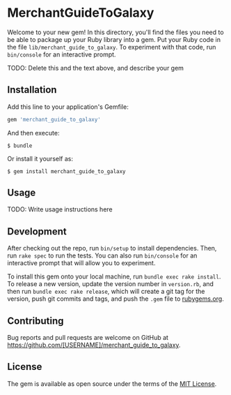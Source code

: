 # MerchantGuideToGalaxy

Welcome to your new gem! In this directory, you'll find the files you need to be able to package up your Ruby library into a gem. Put your Ruby code in the file `lib/merchant_guide_to_galaxy`. To experiment with that code, run `bin/console` for an interactive prompt.

TODO: Delete this and the text above, and describe your gem

## Installation

Add this line to your application's Gemfile:

```ruby
gem 'merchant_guide_to_galaxy'
```

And then execute:

    $ bundle

Or install it yourself as:

    $ gem install merchant_guide_to_galaxy

## Usage

TODO: Write usage instructions here

## Development

After checking out the repo, run `bin/setup` to install dependencies. Then, run `rake spec` to run the tests. You can also run `bin/console` for an interactive prompt that will allow you to experiment.

To install this gem onto your local machine, run `bundle exec rake install`. To release a new version, update the version number in `version.rb`, and then run `bundle exec rake release`, which will create a git tag for the version, push git commits and tags, and push the `.gem` file to [rubygems.org](https://rubygems.org).

## Contributing

Bug reports and pull requests are welcome on GitHub at https://github.com/[USERNAME]/merchant_guide_to_galaxy.

## License

The gem is available as open source under the terms of the [MIT License](https://opensource.org/licenses/MIT).
